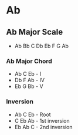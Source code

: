 # Ab

## Ab Major Scale

* Ab Bb C Db Eb F G Ab

### Ab Major Chord

* Ab C Eb - I
* Db F Ab - IV
* Eb G Bb - V

### Inversion

* Ab C Eb - Root
* C Eb Ab - 1st inversion
* Eb Ab C - 2nd inversion
